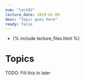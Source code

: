 ```yaml
---
num: "lect02"
lecture_date: 2019-01-09
desc: "topic goes here"
ready: false
---
```


* {% include lecture_files.html %}

# Topics

TODO: Fill this in later



